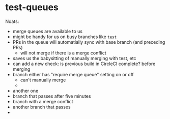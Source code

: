 # test-queues

Noats:

- merge queues are available to us
- might be handy for us on busy branches like `test`
- PRs in the queue will automatially sync with base branch (and preceding PRs) 
  - will not merge if there is a merge conflict
- saves us the babysitting of manually merging with test, etc
- can add a new check: is previous build in CircleCI complete? before merging
- branch either has "require merge queue" setting on or off
  - can't manually merge
  - 
- another one
- branch that passes after five minutes
- branch with a merge conflict
- another branch that passes
- 
